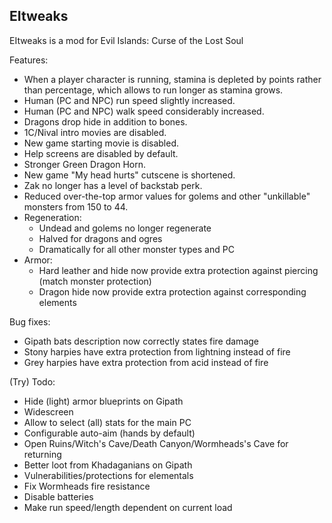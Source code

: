 ## EItweaks

EItweaks is a mod for Evil Islands: Curse of the Lost Soul

Features:
- When a player character is running, stamina is depleted by points rather than percentage, which allows to run longer as stamina grows.
- Human (PC and NPC) run speed slightly increased.
- Human (PC and NPC) walk speed considerably increased.
- Dragons drop hide in addition to bones.
- 1C/Nival intro movies are disabled.
- New game starting movie is disabled.
- Help screens are disabled by default.
- Stronger Green Dragon Horn.
- New game "My head hurts" cutscene is shortened.
- Zak no longer has a level of backstab perk.
- Reduced over-the-top armor values for golems and other "unkillable" monsters from 150 to 44.
- Regeneration:
  - Undead and golems no longer regenerate
  - Halved for dragons and ogres
  - Dramatically for all other monster types and PC
- Armor:
  - Hard leather and hide now provide extra protection against piercing (match monster protection)
  - Dragon hide now provide extra protection against corresponding elements

Bug fixes:
  - Gipath bats description now correctly states fire damage
  - Stony harpies have extra protection from lightning instead of fire
  - Grey harpies have extra protection from acid instead of fire


(Try) Todo:
- Hide (light) armor blueprints on Gipath
- Widescreen
- Allow to select (all) stats for the main PC
- Configurable auto-aim (hands by default)
- Open Ruins/Witch's Cave/Death Canyon/Wormheads's Cave for returning
- Better loot from Khadaganians on Gipath
- Vulnerabilities/protections for elementals
- Fix Wormheads fire resistance
- Disable batteries
- Make run speed/length dependent on current load
